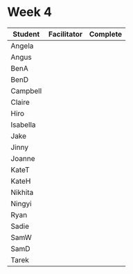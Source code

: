 # Week 4

| Student | Facilitator | Complete |
| ------- | :---------: | :------: |
| Angela |           |        |
| Angus |                |       |
| BenA |                 |     |
| BenD |              |      |
| Campbell |               |        |
| Claire |                |          |
| Hiro |               |          |
| Isabella |                |      |
| Jake |                |      |
| Jinny |                |    |
| Joanne |                |       |
| KateT |                |       |
| KateH |                |       |
| Nikhita |                |      |
| Ningyi |                |     |
| Ryan |                |     |
| Sadie |                |     |
| SamW |                |     |
| SamD |                |     |
| Tarek |               |     |

<!-- ✔️ or ❌ -->
